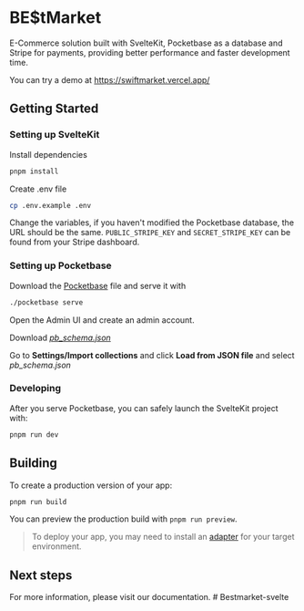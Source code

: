 # BE$tMarket

E-Commerce solution built with SvelteKit, Pocketbase as a database and Stripe for payments, providing better performance and faster development time.

You can try a demo at https://swiftmarket.vercel.app/

## Getting Started


### Setting up SvelteKit
Install dependencies

```bash
pnpm install
```

Create .env file

```bash
cp .env.example .env
```

Change the variables, if you haven't modified the Pocketbase database, the URL should be the same. `PUBLIC_STRIPE_KEY` and `SECRET_STRIPE_KEY` can be found from your Stripe dashboard.

### Setting up Pocketbase

Download the [Pocketbase](https://pocketbase.io/docs/) file and serve it with

```bash
./pocketbase serve
```

Open the Admin UI and create an admin account.

Download _[pb_schema.json](https://github.com/SwiftMarket/pocketbase_collections/blob/main/pb_schema.json)_

Go to **Settings/Import collections** and click **Load from JSON file** and select _pb_schema.json_

### Developing

After you serve Pocketbase, you can safely launch the SvelteKit project with:

```bash
pnpm run dev
```

## Building

To create a production version of your app:

```bash
pnpm run build
```

You can preview the production build with `pnpm run preview`.

> To deploy your app, you may need to install an [adapter](https://kit.svelte.dev/docs/adapters) for your target environment.

## Next steps

For more information, please visit our documentation.
#   B e s t m a r k e t - s v e l t e  
 